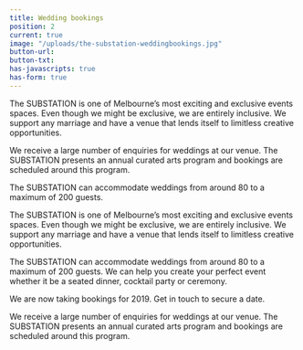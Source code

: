 ```yaml
---
title: Wedding bookings
position: 2
current: true
image: "/uploads/the-substation-weddingbookings.jpg"
button-url: 
button-txt: 
has-javascripts: true
has-form: true
---
```


<!-- http://jekyllrb.com/docs/templates/#link -->

The SUBSTATION is one of Melbourne’s most exciting and exclusive events spaces. Even though we might be exclusive, we are entirely inclusive. We support any marriage and have a venue that lends itself to limitless creative opportunities.  

We receive a large number of enquiries for weddings at our venue. The SUBSTATION presents an annual curated arts program and bookings are scheduled around this program.

The SUBSTATION can accommodate weddings from around 80 to a maximum of 200 guests.

The SUBSTATION is one of Melbourne’s most exciting and exclusive events spaces. Even though we might be exclusive, we are entirely inclusive. We support any marriage and have a venue that lends itself to limitless creative opportunities.

The SUBSTATION can accommodate weddings from around 80 to a maximum of 200 guests. We can help you create your perfect event whether it be a seated dinner, cocktail party or ceremony.

We are now taking bookings for 2019. Get in touch to secure a date.

We receive a large number of enquiries for weddings at our venue. The SUBSTATION presents an annual curated arts program and bookings are scheduled around this program.